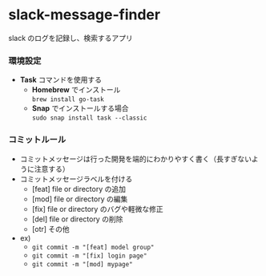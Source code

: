 # slack-message-finder

slack のログを記録し、検索するアプリ

### 環境設定

- __Task__ コマンドを使用する
  - __Homebrew__ でインストール  
    `brew install go-task`
  - __Snap__ でインストールする場合  
    `sudo snap install task --classic`

### コミットルール

- コミットメッセージは行った開発を端的にわかりやすく書く（長すぎないように注意する）
- コミットメッセージラベルを付ける
  - [feat] file or directory の追加
  - [mod] file or directory の編集
  - [fix] file or directory のバグや軽微な修正
  - [del] file or directory の削除
  - [otr] その他
- ex)
  - `git commit -m "[feat] model group"`
  - `git commit -m "[fix] login page"`
  - `git commit -m "[mod] mypage"`
